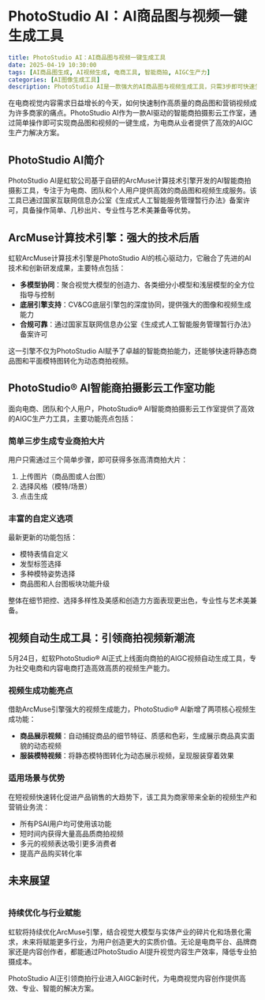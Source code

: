 # PhotoStudio AI：AI商品图与视频一键生成工具

```yaml
title: PhotoStudio AI：AI商品图与视频一键生成工具
date: 2025-04-19 10:30:00
tags: [AI商品图生成, AI视频生成, 电商工具, 智能商拍, AIGC生产力]
categories: [AI图像生成工具]
description: PhotoStudio AI是一款强大的AI商品图与视频生成工具，只需3步即可快速生成高质量电商大片，支持模特场景替换、表情调整和自动视频生成，提升电商营销效率。
```

在电商视觉内容需求日益增长的今天，如何快速制作高质量的商品图和营销视频成为许多商家的痛点。PhotoStudio AI作为一款AI驱动的智能商拍摄影云工作室，通过简单操作即可实现商品图和视频的一键生成，为电商从业者提供了高效的AIGC生产力解决方案。

<!--more-->

## PhotoStudio AI简介

PhotoStudio AI是虹软公司基于自研的ArcMuse计算技术引擎开发的AI智能商拍摄影工具，专注于为电商、团队和个人用户提供高效的商品图和视频生成服务。该工具已通过国家互联网信息办公室《生成式人工智能服务管理暂行办法》备案许可，具备操作简单、几秒出片、专业性与艺术美兼备等优势。

## ArcMuse计算技术引擎：强大的技术后盾

虹软ArcMuse计算技术引擎是PhotoStudio AI的核心驱动力，它融合了先进的AI技术和创新研发成果，主要特点包括：

- **多模型协同**：聚合视觉大模型的创造力、各类细分小模型和浅层模型的全方位指导与控制
- **底层引擎支持**：CV&CG底层引擎包的深度协同，提供强大的图像和视频生成能力
- **合规可靠**：通过国家互联网信息办公室《生成式人工智能服务管理暂行办法》备案许可

这一引擎不仅为PhotoStudio AI赋予了卓越的智能商拍能力，还能够快速将静态商品图和平面模特图转化为动态商拍视频。

## PhotoStudio® AI智能商拍摄影云工作室功能

面向电商、团队和个人用户，PhotoStudio® AI智能商拍摄影云工作室提供了高效的AIGC生产力工具，主要功能亮点包括：

### 简单三步生成专业商拍大片

用户只需通过三个简单步骤，即可获得多张高清商拍大片：

1. 上传图片（商品图或人台图）
2. 选择风格（模特/场景）
3. 点击生成

### 丰富的自定义选项

最新更新的功能包括：

- 模特表情自定义
- 发型标签选择
- 多种模特姿势选择
- 商品图和人台图板块功能升级

整体在细节把控、选择多样性及美感和创造力方面表现更出色，专业性与艺术美兼备。

## 视频自动生成工具：引领商拍视频新潮流

5月24日，虹软PhotoStudio® AI正式上线面向商拍的AIGC视频自动生成工具，专为社交电商和内容电商打造高效高质的视频生产能力。

### 视频生成功能亮点

借助ArcMuse引擎强大的视频生成能力，PhotoStudio® AI新增了两项核心视频生成功能：

- **商品展示视频**：自动捕捉商品的细节特征、质感和色彩，生成展示商品真实面貌的动态视频
- **服装模特视频**：将静态模特图转化为动态展示视频，呈现服装穿着效果

### 适用场景与优势

在短视频快速转化促进产品销售的大趋势下，该工具为商家带来全新的视频生产和营销业务流：

- 所有PSAI用户均可使用该功能
- 短时间内获得大量高品质商拍视频
- 多元的视频表达吸引更多消费者
- 提高产品购买转化率

## 未来展望

# 

### 持续优化与行业赋能

虹软将持续优化ArcMuse引擎，结合视觉大模型与实体产业的碎片化和场景化需求，未来将赋能更多行业，为用户创造更大的实质价值。无论是电商平台、品牌商家还是内容创作者，都能通过PhotoStudio AI提升视觉内容生产效率，降低专业拍摄成本。

PhotoStudio AI正引领商拍行业进入AIGC新时代，为电商视觉内容创作提供高效、专业、智能的解决方案。
